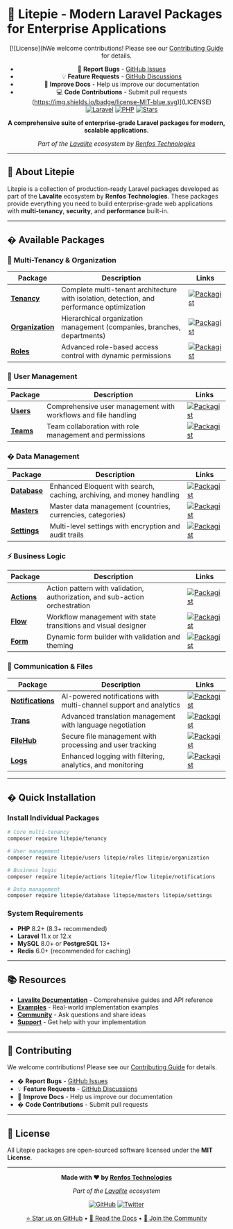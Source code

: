 # 🚀 Litepie - Modern Laravel Packages for Enterprise Applications

<div align="center">

[![License](hWe welcome contributions! Please see our [Contributing Guide](CONTRIBUTING.md) for details.

- 🐛 **Report Bugs** - [GitHub Issues](https://github.com/LavaLite/issues)
- 💡 **Feature Requests** - [GitHub Discussions](https://github.com/LavaLite/community/discussions)
- 📖 **Improve Docs** - Help us improve our documentation
- 💻 **Code Contributions** - Submit pull requests (https://img.shields.io/badge/license-MIT-blue.svg)](LICENSE)
[![Laravel](https://img.shields.io/badge/Laravel-12%20Ready-red.svg)](https://laravel.com)
[![PHP](https://img.shields.io/badge/PHP-8.2%2B-blue.svg)](https://php.net)
[![Stars](https://img.shields.io/github/stars/LavaLite?style=social)](https://github.com/LavaLite)

**A comprehensive suite of enterprise-grade Laravel packages for modern, scalable applications.**

*Part of the [Lavalite](https://lavalite.org) ecosystem by [Renfos Technologies](https://renfos.com)*

</div>

---

## 🎯 About Litepie

Litepie is a collection of production-ready Laravel packages developed as part of the **Lavalite** ecosystem by **Renfos Technologies**. These packages provide everything you need to build enterprise-grade web applications with **multi-tenancy**, **security**, and **performance** built-in.

---

## � Available Packages

### 🏢 **Multi-Tenancy & Organization**

| Package | Description | Links |
|---------|-------------|-------|
| **[Tenancy](https://github.com/LavaLite/tenancy)** | Complete multi-tenant architecture with isolation, detection, and performance optimization | [![Packagist](https://img.shields.io/packagist/v/litepie/tenancy.svg)](https://packagist.org/packages/litepie/tenancy) |
| **[Organization](https://github.com/LavaLite/organization)** | Hierarchical organization management (companies, branches, departments) | [![Packagist](https://img.shields.io/packagist/v/litepie/organization.svg)](https://packagist.org/packages/litepie/organization) |
| **[Roles](https://github.com/LavaLite/roles)** | Advanced role-based access control with dynamic permissions | [![Packagist](https://img.shields.io/packagist/v/litepie/roles.svg)](https://packagist.org/packages/litepie/roles) |

### 👥 **User Management**

| Package | Description | Links |
|---------|-------------|-------|
| **[Users](https://github.com/LavaLite/users)** | Comprehensive user management with workflows and file handling | [![Packagist](https://img.shields.io/packagist/v/litepie/users.svg)](https://packagist.org/packages/litepie/users) |
| **[Teams](https://github.com/LavaLite/teams)** | Team collaboration with role management and permissions | [![Packagist](https://img.shields.io/packagist/v/litepie/teams.svg)](https://packagist.org/packages/litepie/teams) |

### �️ **Data Management**

| Package | Description | Links |
|---------|-------------|-------|
| **[Database](https://github.com/LavaLite/database)** | Enhanced Eloquent with search, caching, archiving, and money handling | [![Packagist](https://img.shields.io/packagist/v/litepie/database.svg)](https://packagist.org/packages/litepie/database) |
| **[Masters](https://github.com/LavaLite/masters)** | Master data management (countries, currencies, categories) | [![Packagist](https://img.shields.io/packagist/v/litepie/masters.svg)](https://packagist.org/packages/litepie/masters) |
| **[Settings](https://github.com/LavaLite/settings)** | Multi-level settings with encryption and audit trails | [![Packagist](https://img.shields.io/packagist/v/litepie/settings.svg)](https://packagist.org/packages/litepie/settings) |

### ⚡ **Business Logic**

| Package | Description | Links |
|---------|-------------|-------|
| **[Actions](https://github.com/LavaLite/actions)** | Action pattern with validation, authorization, and sub-action orchestration | [![Packagist](https://img.shields.io/packagist/v/litepie/actions.svg)](https://packagist.org/packages/litepie/actions) |
| **[Flow](https://github.com/LavaLite/flow)** | Workflow management with state transitions and visual designer | [![Packagist](https://img.shields.io/packagist/v/litepie/flow.svg)](https://packagist.org/packages/litepie/flow) |
| **[Form](https://github.com/LavaLite/form)** | Dynamic form builder with validation and theming | [![Packagist](https://img.shields.io/packagist/v/litepie/form.svg)](https://packagist.org/packages/litepie/form) |

### 🔔 **Communication & Files**

| Package | Description | Links |
|---------|-------------|-------|
| **[Notifications](https://github.com/LavaLite/notifications)** | AI-powered notifications with multi-channel support and analytics | [![Packagist](https://img.shields.io/packagist/v/litepie/notifications.svg)](https://packagist.org/packages/litepie/notifications) |
| **[Trans](https://github.com/LavaLite/trans)** | Advanced translation management with language negotiation | [![Packagist](https://img.shields.io/packagist/v/litepie/trans.svg)](https://packagist.org/packages/litepie/trans) |
| **[FileHub](https://github.com/LavaLite/filehub)** | Secure file management with processing and user tracking | [![Packagist](https://img.shields.io/packagist/v/litepie/filehub.svg)](https://packagist.org/packages/litepie/filehub) |
| **[Logs](https://github.com/LavaLite/logs)** | Enhanced logging with filtering, analytics, and monitoring | [![Packagist](https://img.shields.io/packagist/v/litepie/logs.svg)](https://packagist.org/packages/litepie/logs) |

---

## � Quick Installation

### Install Individual Packages
```bash
# Core multi-tenancy
composer require litepie/tenancy

# User management
composer require litepie/users litepie/roles litepie/organization

# Business logic
composer require litepie/actions litepie/flow litepie/notifications

# Data management
composer require litepie/database litepie/masters litepie/settings
```

### System Requirements
- **PHP** 8.2+ (8.3+ recommended)
- **Laravel** 11.x or 12.x
- **MySQL** 8.0+ or **PostgreSQL** 13+
- **Redis** 6.0+ (recommended for caching)

---

## 📚 Resources

- **[Lavalite Documentation](https://docs.lavalite.org)** - Comprehensive guides and API reference
- **[Examples](https://github.com/LavaLite/examples)** - Real-world implementation examples
- **[Community](https://github.com/LavaLite/community/discussions)** - Ask questions and share ideas
- **[Support](mailto:support@lavalite.org)** - Get help with your implementation

---

## 🤝 Contributing

We welcome contributions! Please see our [Contributing Guide](CONTRIBUTING.md) for details.

- � **Report Bugs** - [GitHub Issues](https://github.com/Litepie/issues)
- 💡 **Feature Requests** - [GitHub Discussions](https://github.com/Litepie/community/discussions)
- 📖 **Improve Docs** - Help us improve our documentation
- � **Code Contributions** - Submit pull requests

---

## 📄 License

All Litepie packages are open-sourced software licensed under the **MIT License**.

---

<div align="center">

**Made with ❤️ by [Renfos Technologies](https://renfos.com)**

*Part of the [Lavalite](https://lavalite.org) ecosystem*

[![GitHub](https://img.shields.io/github/followers/LavaLite?style=social)](https://github.com/LavaLite)
[![Twitter](https://img.shields.io/twitter/follow/LavaLite?style=social)](https://twitter.com/LavaLite)

[⭐ Star us on GitHub](https://github.com/LavaLite) • [📖 Read the Docs](https://docs.lavalite.org) • [💬 Join the Community](https://github.com/LavaLite/community)

</div>
